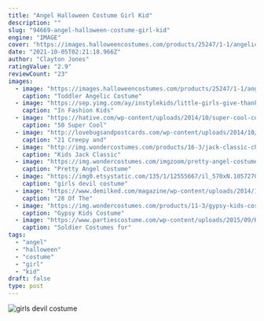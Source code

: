 ```yaml
---
title: "Angel Halloween Costume Girl Kid"
description: ""
slug: "94669-angel-halloween-costume-girl-kid"
engine: "IMAGE"
cover: "https://images.halloweencostumes.com/products/25247/1-1/angelic-toddler-costume.jpg"
date: "2021-10-05T02:21:18.966Z"
author: "Clayton Jones"
ratingValue: "2.9"
reviewCount: "23"
images:
  - image: "https://images.halloweencostumes.com/products/25247/1-1/angelic-toddler-costume.jpg"
    caption: "Toddler Angelic Costume"
  - image: "https://sep.yimg.com/ay/instylekids/little-girls-give-thanks-american-indian-costume-7.jpg"
    caption: "In Fashion Kids"
  - image: "https://hative.com/wp-content/uploads/2014/10/super-cool-costume-ideas/40-scary-little-chucky-kids-halloween-costume.jpg"
    caption: "50 Super Cool"
  - image: "http://lovebugsandpostcards.com/wp-content/uploads/2014/10/GlitterQueenEyes.jpg"
    caption: "21 Creepy and"
  - image: "http://img.wondercostumes.com/products/16-3/jack-classic-child-costume.jpg"
    caption: "Kids Jack Classic"
  - image: "https://img.wondercostumes.com/imgzoom/pretty-angel-costume-38397.jpg"
    caption: "Pretty Angel Costume"
  - image: "https://img0.etsystatic.com/135/1/12555667/il_570xN.1057270788_1dn1.jpg"
    caption: "girls devil costume"
  - image: "https://www.demilked.com/magazine/wp-content/uploads/2014/10/cool-children-halloween-costumes-41.jpg"
    caption: "28 Of The"
  - image: "https://img.wondercostumes.com/products/11-3/gypsy-kids-costume.jpg"
    caption: "Gypsy Kids Costume"
  - image: "https://www.partiescostume.com/wp-content/uploads/2015/09/Kid-Soldier-Costume.jpg"
    caption: "Soldier Costumes for"
tags:
  - "angel"
  - "halloween"
  - "costume"
  - "girl"
  - "kid"
draft: false
type: post
---
```



![girls devil costume](https://img0.etsystatic.com/135/1/12555667/il_570xN.1057270788_1dn1.jpg "girls devil costume")


<!--inArticleAds-->

<!--galleryOne-->


<!--inArticleAds-->

<!--galleryTwo-->


<!--galleryThree-->

